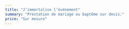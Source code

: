 ```yaml
---
title: "J’immortalise l’événement"
summary: "Prestation de mariage ou baptême sur devis."
price: "Sur mesure"
---
```

